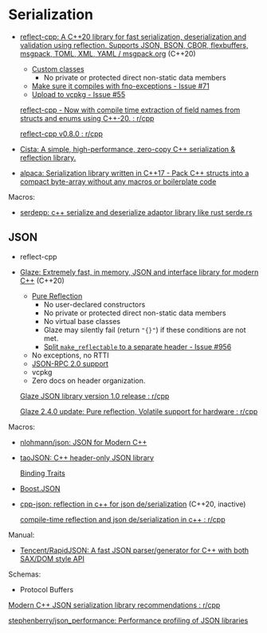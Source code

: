 # Serialization
- [reflect-cpp: A C++20 library for fast serialization, deserialization and validation using reflection. Supports JSON, BSON, CBOR, flexbuffers, msgpack, TOML, XML, YAML / msgpack.org](https://github.com/getml/reflect-cpp) (C++20)
  - [Custom classes](https://github.com/getml/reflect-cpp/blob/main/docs/custom_classes.md)
    - No private or protected direct non-static data members
  - [Make sure it compiles with fno-exceptions - Issue #71](https://github.com/getml/reflect-cpp/issues/71)
  - [Upload to vcpkg - Issue #55](https://github.com/getml/reflect-cpp/issues/55)

  [reflect-cpp - Now with compile time extraction of field names from structs and enums using C++-20. : r/cpp](https://www.reddit.com/r/cpp/comments/18ecqu8/reflectcpp_now_with_compile_time_extraction_of/)

  [reflect-cpp v0.8.0 : r/cpp](https://www.reddit.com/r/cpp/comments/1bild6p/reflectcpp_v080/)

- [Cista: A simple, high-performance, zero-copy C++ serialization & reflection library.](https://github.com/felixguendling/cista)
- [alpaca: Serialization library written in C++17 - Pack C++ structs into a compact byte-array without any macros or boilerplate code](https://github.com/p-ranav/alpaca)

Macros:
- [serdepp: c++ serialize and deserialize adaptor library like rust serde.rs](https://github.com/injae/serdepp)

## JSON
- reflect-cpp
- [Glaze: Extremely fast, in memory, JSON and interface library for modern C++](https://github.com/stephenberry/glaze) (C++20)
  - [Pure Reflection](https://github.com/stephenberry/glaze/blob/main/docs/pure-reflection.md)
    - No user-declared constructors
    - No private or protected direct non-static data members
    - No virtual base classes
    - Glaze may silently fail (return `"{}"`) if these conditions are not met.
    - [Split `make_reflectable` to a separate header - Issue #956](https://github.com/stephenberry/glaze/issues/956)
  - No exceptions, no RTTI
  - [JSON-RPC 2.0 support](https://github.com/stephenberry/glaze/blob/main/docs/rpc/json-rpc.md)
  - vcpkg
  - Zero docs on header organization.

  [Glaze JSON library version 1.0 release : r/cpp](https://www.reddit.com/r/cpp/comments/11fanh5/glaze_json_library_version_10_release/)

  [Glaze 2.4.0 update: Pure reflection, Volatile support for hardware : r/cpp](https://www.reddit.com/r/cpp/comments/1bpssce/glaze_240_update_pure_reflection_volatile_support/)

Macros:
- [nlohmann/json: JSON for Modern C++](https://github.com/nlohmann/json)
- [taoJSON: C++ header-only JSON library](https://github.com/taocpp/json)

  [Binding Traits](https://github.com/taocpp/json/blob/main/doc/Binding-Traits.md)
- [Boost.JSON](https://github.com/boostorg/json)
- [cpp-json: reflection in c++ for json de/serialization](https://github.com/jake-stewart/cpp-json) (C++20, inactive)

  [compile-time reflection and json de/serialization in c++ : r/cpp](https://www.reddit.com/r/cpp/comments/152g5tb/compiletime_reflection_and_json_deserialization/)

Manual:
- [Tencent/RapidJSON: A fast JSON parser/generator for C++ with both SAX/DOM style API](https://github.com/Tencent/rapidjson)

Schemas:
- Protocol Buffers

[Modern C++ JSON serialization library recommendations : r/cpp](https://www.reddit.com/r/cpp/comments/cmqawn/modern_c_json_serialization_library/)

[stephenberry/json\_performance: Performance profiling of JSON libraries](https://github.com/stephenberry/json_performance)
